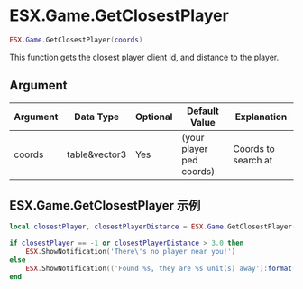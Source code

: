 # ESX.Game.GetClosestPlayer

```lua
ESX.Game.GetClosestPlayer(coords)
```

This function gets the closest player client id, and distance to the player.

## Argument

| Argument | Data Type     | Optional | Default Value            | Explanation         |
|----------|---------------|----------|--------------------------|---------------------|
| coords   | table&vector3 | Yes      | (your player ped coords) | Coords to search at |

## ESX.Game.GetClosestPlayer 示例

```lua
local closestPlayer, closestPlayerDistance = ESX.Game.GetClosestPlayer()

if closestPlayer == -1 or closestPlayerDistance > 3.0 then
	ESX.ShowNotification('There\'s no player near you!')
else
	ESX.ShowNotification(('Found %s, they are %s unit(s) away'):format(GetPlayerName(closestPlayer), closestPlayerDistance))
end
```
